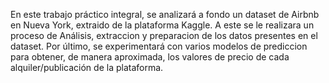 En este trabajo práctico integral, se analizará a fondo un dataset
de Airbnb en Nueva York, extraido de la plataforma Kaggle. 
A este se le realizara un proceso de Análisis, extraccion y preparacion de los datos presentes en el dataset. 
Por último, se experimentará con varios modelos de prediccion para obtener, de manera aproximada, los valores de precio de cada alquiler/publicación de la plataforma.
